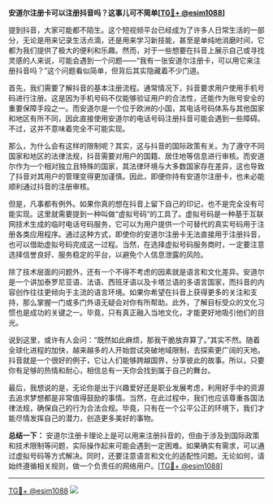 **安道尔注册卡可以注册抖音吗？这事儿可不简单[[TG💪+ @esim1088](https://t.me/s/esim1088)]**

提到抖音，大家可能都不陌生。这个短视频平台已经成为了许多人日常生活的一部分，无论是用来记录生活点滴，还是用来学习新技能，甚至是单纯地消磨时间，它都为我们提供了极大的便利和乐趣。然而，对于一些想要在抖音上展示自己或寻找灵感的人来说，可能会遇到一个问题——“我有一张安道尔注册卡，可以用它来注册抖音吗？”这个问题看似简单，但背后其实隐藏着不少门道。

首先，我们需要了解抖音的基本注册流程。通常情况下，抖音要求用户使用手机号码进行注册。这是因为手机号码不仅能够验证用户的合法性，还能作为账号安全的重要保障手段之一。而安道尔是一个位于欧洲的小国，其电话号码体系与其他国家和地区有所不同，因此直接使用安道尔的电话号码注册抖音可能会遇到一些障碍。不过，这并不意味着完全不可能实现。

那么，为什么会有这样的限制呢？其实，这与抖音的国际政策有关。为了遵守不同国家和地区的法律法规，抖音需要对用户的国籍、居住地等信息进行审核。而安道尔作为一个相对独立且特殊的国家，其法律环境与大多数国家存在差异，这也导致了抖音对其用户的管理变得更加谨慎。因此，即便你持有安道尔注册卡，也未必能顺利通过抖音的注册审核。

但是，凡事都有例外。如果你真的想在抖音上留下自己的印记，也不是完全没有可能实现。这里就需要提到一种叫做“虚拟号码”的工具了。虚拟号码是一种基于互联网技术生成的临时电话号码服务，它可以为用户提供一个可替代的真实号码用于注册各类应用程序。通过这种方式，即使你的安道尔注册卡无法直接用于注册抖音，也可以借助虚拟号码完成这一过程。当然，在选择虚拟号码服务商时，一定要注意选择信誉良好、服务稳定的平台，以避免个人信息泄露的风险。

除了技术层面的问题外，还有一个不得不考虑的因素就是语言和文化差异。安道尔是一个讲加泰罗尼亚语、法语、西班牙语以及卡塔兰语的多语言国家，而抖音的内容创作往往更倾向于主流的语言环境。如果你希望在抖音上获得更多的关注和支持，那么掌握一门或多门外语无疑会对你有所帮助。此外，了解目标受众的文化习惯也是成功的关键之一。毕竟，只有真正融入当地文化，才能更好地吸引他们的目光。

说到这里，或许有人会问：“既然如此麻烦，那我干脆放弃算了。”其实不然。随着全球化进程的加快，越来越多的人开始尝试突破地域限制，去探索更广阔的天地。抖音就是一个很好的例子，它让人们能够跨越国界，分享彼此的故事。所以，只要你有足够的热情和耐心，相信总有一天你会找到属于自己的舞台。

最后，我想说的是，无论你是出于兴趣爱好还是职业发展考虑，利用好手中的资源去追求梦想都是非常值得鼓励的事情。当然，在此过程中，我们也应该尊重各国法律法规，确保自己的行为合法合规。毕竟，只有在一个公平公正的环境下，我们才能尽情发挥自己的潜力，创造更多美好的事物。

**总结一下：** 安道尔注册卡理论上是可以用来注册抖音的，但由于涉及到国际政策和技术限制等问题，实际操作起来可能会遇到一定困难。如果确实有需求，可以通过虚拟号码等方式解决。同时，还要注意语言和文化的适配性问题。无论如何，请始终遵循相关规则，做一个负责任的网络用户。[[TG💪+ @esim1088](https://t.me/s/esim1088)]

---

[TG💪+ @esim1088](https://t.me/s/esim1088) ![](https://i.postimg.cc/4NQfJmqS/Snipaste-2025-05-13-00-14-12.png)